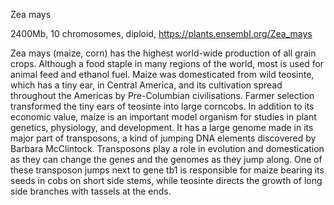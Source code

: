 
Zea mays

2400Mb, 10 chromosomes, diploid, https://plants.ensembl.org/Zea_mays

Zea mays (maize, corn) has the highest world-wide production of all grain crops. Although a food staple in many regions of the world, most is used for animal feed and ethanol fuel. Maize was domesticated from wild teosinte, which has a tiny ear, in Central America, and its cultivation spread throughout the Americas by Pre-Columbian civilisations. Farmer selection transformed the tiny ears of teosinte into large corncobs. In addition to its economic value, maize is an important model organism for studies in plant genetics, physiology, and development. It has a large genome made in its major part of transposons, a kind of jumping DNA elements discovered by Barbara McClintock. Transposons play a role in evolution and domestication as they can change the genes and the genomes as they jump along. One of these transposon jumps next to gene tb1 is responsible for maize bearing its seeds in cobs on short side stems, while teosinte directs the growth of long side branches with tassels at the ends.

